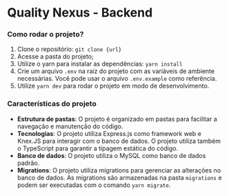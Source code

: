 # Quality Nexus - Backend

### Como rodar o projeto?

1. Clone o repositório:
   ```git clone {url}```
2. Acesse a pasta do projeto;
3. Utilize o yarn para instalar as dependências:
   ```yarn install```
4. Crie um arquivo `.env` na raiz do projeto com as variáveis de ambiente necessárias. Você pode usar o arquivo
   `.env.example` como referência.
5. Utilize `yarn dev` para rodar o projeto em modo de desenvolvimento.

### Características do projeto

- **Estrutura de pastas**: O projeto é organizado em pastas para facilitar a navegação e manutenção do código.
- **Tecnologias**: O projeto utiliza Express.js como framework web e Knex.JS para interagir com o banco de dados. O
  projeto utiliza também o TypeScript para garantir a tipagem estática do código.
- **Banco de dados**: O projeto utiliza o MySQL como banco de dados padrão.
- **Migrations**: O projeto utiliza migrations para gerenciar as alterações no banco de dados. As migrations são
  armazenadas na pasta
  `migrations` e podem ser executadas com o comando `yarn migrate`.